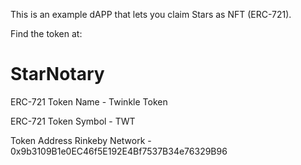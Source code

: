 This is an example dAPP that lets you claim Stars as NFT (ERC-721).

Find the token at:
# StarNotary
ERC-721 Token Name - Twinkle Token


ERC-721 Token Symbol - TWT


Token Address Rinkeby Network - 0x9b3109B1e0EC46f5E192E4Bf7537B34e76329B96
